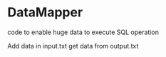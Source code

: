 # DataMapper
code to enable huge data to execute SQL operation


Add data in input.txt
get data from output.txt
